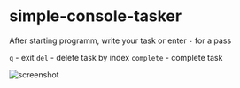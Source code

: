 # simple-console-tasker
After starting programm, write your task or enter ```-``` for a pass

```q``` - exit
```del``` - delete task by index
```complete``` - complete task

![screenshot](https://user-images.githubusercontent.com/78750283/180657632-434a0541-2257-4108-a874-416ff097d818.png)
